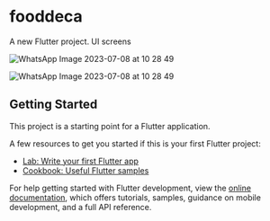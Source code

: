 # fooddeca

A new Flutter project.
UI screens

![WhatsApp Image 2023-07-08 at 10 28 49](https://github.com/pratikpatrimath/Fooddeca/assets/75774769/779ad8c2-6757-4a03-a12b-089e6e1b7272)

![WhatsApp Image 2023-07-08 at 10 28 49](https://github.com/pratikpatrimath/Fooddeca/assets/75774769/609beaa2-759d-4225-aea5-068d14512c69)

## Getting Started

This project is a starting point for a Flutter application.

A few resources to get you started if this is your first Flutter project:

- [Lab: Write your first Flutter app](https://docs.flutter.dev/get-started/codelab)
- [Cookbook: Useful Flutter samples](https://docs.flutter.dev/cookbook)

For help getting started with Flutter development, view the
[online documentation](https://docs.flutter.dev/), which offers tutorials,
samples, guidance on mobile development, and a full API reference.
